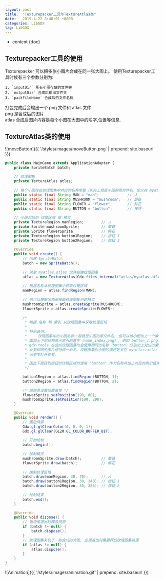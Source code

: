 ```yaml
---
layout: post
title:  "Texturepacker工具与TextureAtlas类"
date:   2019-4-22 8:40:01 +0800
categories: LibGDX
tag: LibGDX
---
```


* content
{:toc}

## Texturepacker工具的使用

Texturepacker 可以把多张小图片合成在同一张大图上。
使用Texturepacker工具时候有三个参数分别为:

    1. `inputDir` 所有小图存放的文件夹
    2. `outputDir` 合成后输出文件夹
    3. `packFileName` 合成后的文件名称

打包完成后会输出一个 png 文件和 atlas 文件.  
png 是合成后的图片  
atlas 合成后图片内容是每个小图在大图中的名字,位置等信息.  

## TextureAtlas类的使用

![moveButton]({{ '/styles/images/moveButton.png' | prepend: site.baseurl  }})

```java
public class MainGame extends ApplicationAdapter {
	private SpriteBatch batch;
	
	// 纹理图集
	private TextureAtlas atlas;
	
	// 每个小图在在纹理图集中对应的名称常量（实际上就是小图的原文件名，定义在 myatlas.atlas 文件中）
	public static final String MAN = "man";				// 人
	public static final String MUSHROOM = "mushroom";	// 蘑菇
	public static final String FLOWER = "flower";		// 鲜花
	public static final String BUTTON = "button";		// 按钮
	
	// 小图对应的 纹理区域 或 精灵
	private TextureRegion manRegion;		// 人
	private Sprite mushroomSprite;			// 蘑菇
	private Sprite flowerSprite;			// 鲜花
	private TextureRegion button1Region;	// 按钮 1
	private TextureRegion button2Region;	// 按钮 2
	
	@Override
	public void create() {
		// 创建 SpriteBatch
		batch = new SpriteBatch();
		
		// 读取 myatlas.atlas 文件创建纹理图集
		atlas = new TextureAtlas(Gdx.files.internal("atlas/myatlas.atlas"));
		
		// 根据名称从纹理图集中获取纹理区域
		manRegion = atlas.findRegion(MAN);
		
		// 也可以根据名称直接由纹理图集创建精灵
		mushroomSprite = atlas.createSprite(MUSHROOM);
		flowerSprite = atlas.createSprite(FLOWER);
		
		/*
		 * 根据 名称 和 索引 从纹理图集中获取纹理区域
		 * 
		 * 特别说明: 
		 *     纹理图集中的小图名称一般就是小图的原文件名, 但可以给小图加上一个索引（index）属性, 就是在文件名后
		 * 面加上下划线和表示索引的数字（name_index.png）, 例如 button_1.png 和 button_2.png 这两个小图文件, 
		 * gdx-tools 在合成纹理图集时会使用相同的名称（button）分别加上对应的索引值（1 和 2）表示。这样有助于对
		 * 业务相同的图片进行统一命名。纹理图集对小图的描述定义在 myatlas.atlas 文件中, 这是一个文本文件, 可以用
		 * 记事本打开查看。
		 * 
		 * 因此下面获取按钮的纹理区域时使用 "button" 作为名称并加上对应的索引值来获取。
		 */

		button1Region = atlas.findRegion(BUTTON, 1);
		button2Region = atlas.findRegion(BUTTON, 2);
		
		/* 给精灵设置位置属性 */
		flowerSprite.setPosition(190, 80);
		mushroomSprite.setPosition(190, 290);
	}

	@Override
	public void render() {
		// 黑色清屏
		Gdx.gl.glClearColor(0, 0, 0, 1);
		Gdx.gl.glClear(GL20.GL_COLOR_BUFFER_BIT);
		
		// 开始绘制
		batch.begin();
		
		// 绘制精灵
		mushroomSprite.draw(batch);			// 蘑菇
		flowerSprite.draw(batch);			// 鲜花
		
		// 绘制纹理区域
		batch.draw(manRegion, 30, 70);		// 人
		batch.draw(button1Region, 30, 340);	// 按钮 1
		batch.draw(button2Region, 30, 286);	// 按钮 2
		
		// 绘制结束
		batch.end();
	}

	@Override
	public void dispose() {
		// 当应用退出时释放资源
		if (batch != null) {
			batch.dispose();
		}
		// 纹理图集关联了一张合成的大图, 应用退出时需要释放纹理图集资源
		if (atlas != null) {
			atlas.dispose();
		}
	}
}
```

![Animation]({{ '/styles/images/animation.gif' | prepend: site.baseurl  }})